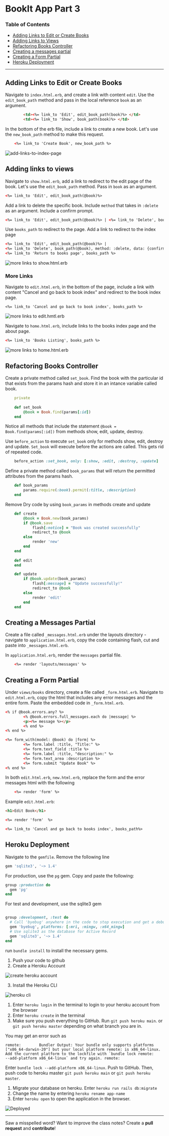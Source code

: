 # BookIt App Part 3

### Table of Contents

- <a href="#adding-links">Adding Links to Edit or Create Books</a>
- <a href="#links-show">Adding Links to Views</a>
- <a href="#refactoring-books">Refactoring Books Controller</a>
- <a href="#refactoring-messages">Creating a messages partial</a>
- <a href="#form-partial">Creating a Form Partial</a>
- <a href="#heroku-deployment">Heroku Deployment</a>

---

<div id="adding-links"></div>

## Adding Links to Edit or Create Books

Navigate to `index.html.erb`, and create a link with content `edit`. Use the `edit_book_path` method and pass in the local reference `book` as an argument.

```html 
        <td><%= link_to 'Edit', edit_book_path(book)%> </td>
        <td><%= link_to 'Show', book_path(book)%> </td>
```

In the bottom of the erb file, include a link to create a new book. Let's use the `new_book_path` method to make this request.

```html
    <%= link_to 'Create Book', new_book_path %>
```
![add-links-to-index-page](../assets/images/C10/links-1.png)

<div id="links-show"></div>

## Adding links to views 

Navigate to `show.html.erb`, add a link to redirect to the edit page of the book. Let's use the `edit_book_path` method. Pass in `book` as an argument.

```html
<%= link_to 'Edit', edit_book_path(@book)%>
```

Add a link to delete the specific book. Include `method` that takes in `:delete` as an argument. Include a confirm prompt.

```html
<%= link_to 'Edit', edit_book_path(@book)%> | <%= link_to 'Delete', book_path(@book), method: :delete, data: {confirm: "Are you sure"} %> 
```

Use `books_path` to redirect to the page. Add a link to redirect to the index page

```html
<%= link_to 'Edit', edit_book_path(@book)%> | 
<%= link_to 'Delete', book_path(@book), method: :delete, data: {confirm: "Are you sure"} %> |
<%= link_to 'Return to books page', books_path %>
```
![more links to show.html.erb](../assets/images/C10/show-file-links.png)

### More Links 

Navigate to `edit.html.erb`, in the bottom of the page, include a link with content "Cancel and go back to book index" and redirect to the book index page.
```
<%= link_to 'Cancel and go back to book index', books_path %>
```

![more links to edit.hmtl.erb](../assets/images/C10/edit-file-links.png)

Navigate to `home.html.erb`, include links to the books index page and the about page.

```html
<%= link_to 'Books Listing', books_path %>
```

![more links to home.html.erb](../assets/images/C10/home-file-links.png)

<div id="refactoring-books"></div>

## Refactoring Books Controller
Create a private method called `set_book`. Find the book with the particular id that exists from the params hash and store it in an intance variable called book.

```ruby
    private 
    
    def set_book
        @book = Book.find(params[:id])
    end

```

Notice all methods that include the statement `@book = Book.find(params[:id])` from methods show, edit, update, destroy. 


Use `before_action` to execute `set_book` only for methods show, edit, destroy and update. `Set_book` will execute before the actions are called. This gets rid of repeated code.

```ruby
    before_action :set_book, only: [:show, :edit, :destroy, :update]
```
 
Define a private method called `book_params` that will return the permitted attributes from the params hash.

```ruby
    def book_params
        params.require(:book).permit(:title, :description)
    end
```

Remove Dry code by using `book_params` in methods create and  update
```ruby
    def create 
        @book = Book.new(book_params)
        if @book.save
            flash[:notice] = "Book was created successfully"
            redirect_to @book
        else 
            render 'new'
        end
    end
    
    def edit
    end

    def update
        if @book.update(book_params)
            flash[:message] = "Update successfully!"
            redirect_to @book
        else
            render 'edit'
        end
    end
```

<div id="refactoring-messages"></div>

## Creating a Messages Partial
Create a file called `_messages.html.erb` under the layouts directory
    - navigate to `application.html.erb`, copy the code containing flash, cut and paste into `_messages.html.erb`. 

In `application.html.erb`, render the `messages` partial file.

```html
    <%= render 'layouts/messages' %>
```

<div id="form-partial"></div>

## Creating a Form Partial
Under `views/books` directory, create a file called `_form.html.erb`. Navigate to `edit.html.erb`, copy the html that includes any error messages and the entire form. Paste the embedded code in `_form.html.erb`.

```html
<% if @book.errors.any? %>
        <% @book.errors.full_messages.each do |message| %>
        <p><%= message %></p>
        <% end %>
<% end %>

<%= form_with(model: @book) do |form| %>
        <%= form.label :title, "Title:" %>
        <%= form.text_field :title %>
        <%= form.label :title, "description:" %>
        <%= form.text_area :description %>
        <%= form.submit "Update Book" %>
<% end %>
```

In both `edit.html.erb`, `new.html.erb`, replace the form and the error messages html with the following

```html
    <%= render 'form' %>
```

Example `edit.html.erb`:

```html
<h1>Edit Book</h1>

<%= render 'form'  %>

<%= link_to 'Cancel and go back to books index', books_path%>
```

<div id="heroku-deployment"></div>

## Heroku Deployment
Navigate to the `gemfile`. Remove the following line 

```ruby 
gem 'sqlite3', '~> 1.4'
```

For production, use the `pg` gem. Copy and paste the following:

```ruby
group :production do 
  gem 'pg'
end
```
For test and development, use the sqlite3 gem

```ruby 

group :development, :test do
  # Call 'byebug' anywhere in the code to stop execution and get a debugger console
  gem 'byebug', platforms: [:mri, :mingw, :x64_mingw]
  # Use sqlite3 as the database for Active Record
  gem 'sqlite3', '~> 1.4'
end

```
run `bundle install` to install the necessary gems.

1.    Push your code to github
2.    Create a Heroku Account

![create heroku account](../assets/images/C10/signup-heroku.png)

3.    Install the Heroku CLI

![heroku cli](../assets/images/C10/heroku-cli.png)

1.    Enter `heroku login` in the terminal to login to your heroku account from the browser
2.    Enter `heroku create` in the terminal
3.    Make sure you push everything to GitHub. Run `git push heroku main`. or `git push heroku master` depending on what branch you are in.

You may get an error such as 

```
remote:        Bundler Output: Your bundle only supports platforms ["x86_64-darwin-20"] but your local platform remote: is x86_64-linux. Add the current platform to the lockfile with `bundle lock remote:        --add-platform x86_64-linux` and try again. remote: 
```
Enter `bundle lock --add-platform x86_64-linux`. Push to GitHub. Then, push code to heroku master `git push heroku main` or `git push heroku master`.

1.  Migrate your database on heroku. Enter `heroku run rails db:migrate`
2.  Change the name by entering `heroku rename app-name`
3.  Enter `heroku open` to open the application in the browser.


![Deployed](../assets/images/C10/Deployed.png)

---

Saw a misspelled word? Want to improve the class notes? Create a **pull request** and **contribute**!
